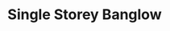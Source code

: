 ---
layout: post
categories: [rent, house, banglow]
title: "Single Storey Banglow"
price: "60000"
front: "12 Rooms"
baths: "6"
address: "Near Ahmad Center, Suraj Miani Road"
type: "BANGLOW ON RENT"
area: "1.5 Kanal"
---